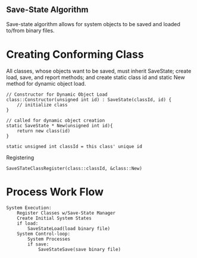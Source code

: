 ## Save-State Algorithm
Save-state algorithm allows for system objects to be saved and loaded to/from binary files.  

# Creating Conforming Class 
All classes, whose objects want to be saved, must inherit SaveState; create load, save, and report methods; and create static class id and static New method for dynamic object load.



```
// Constructor for Dynamic Object Load
class::Constructor(unsigned int id) : SaveState(classId, id) {
    // initialize class
}

// called for dynamic object creation
static SaveState * New(unsigned int id){
    return new class(id)
}

static unsigned int classId = this class' unique id
```

Registering
```
SaveSTateClassRegister(class::classId, &class::New)
```
# Process Work Flow
```
System Execution:
    Register Classes w/Save-State Manager 
    Create Initial System States
    if load:
        SaveStateLoad(load binary file)
    System Control-loop:
        System Processes
        if save:
            SaveStateSave(save binary file)
```